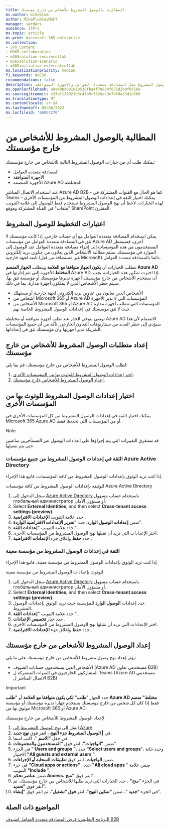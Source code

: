 ```yaml
---
title: المطالبة بالوصول المشروط للأشخاص من خارج مؤسستك
ms.author: mikeplum
author: MikePlumleyMSFT
manager: serdars
audience: ITPro
ms.topic: article
ms.prod: microsoft-365-enterprise
ms.collection:
- SPO_Content
- M365-collaboration
- m365solution-securecollab
- m365solution-scenario
- m365initiative-externalcollab
ms.localizationpriority: medium
f1.keywords: NOCSH
recommendations: false
description: تعرف على كيفية مطالبة الأشخاص من خارج مؤسستك بتمرير عمليات التحقق من الوصول المشروط مثل المصادقة متعددة العوامل والأجهزة المتوافقة.
ms.openlocfilehash: a9a48bd891810530fba4f78824f675d2b0f0556e
ms.sourcegitcommit: c33af120921d3c4fb5c362dac3e74f0ab3d1e58d
ms.translationtype: MT
ms.contentlocale: ar-SA
ms.lasthandoff: 05/06/2022
ms.locfileid: "66857270"
---
```

# <a name="require-conditional-access-for-people-outside-your-organization"></a>المطالبة بالوصول المشروط للأشخاص من خارج مؤسستك

يمكنك طلب أي من خيارات الوصول المشروط التالية للأشخاص من خارج مؤسستك:

- المصادقة متعددة العوامل
- الأجهزة المتوافقة
- الأجهزة المنضمة Azure AD المختلطة

عند استخدام الاتصال المباشر Azure AD B2B - كما هو الحال مع القنوات المشتركة في Teams - يمكنك اختيار الثقة في إعدادات الوصول المشروط من المؤسسات الأخرى لهذه الخيارات. لاحظ أن نهج الوصول المشروط تستخدم فقط للوصول إلى علامة التبويب "ملفات" في القناة المشتركة وموقع SharePoint المقترن.

## <a name="planning-considerations-for-conditional-access"></a>اعتبارات التخطيط للوصول المشروط

يمكن استخدام المصادقة متعددة العوامل مع أي حساب خارجي. إذا كانت مؤسستك لا تثق في المصادقة متعددة العوامل من مؤسسات Azure AD أخرى، فسيضطر المستخدمون من هذه المؤسسات إلى إجراء مصادقة متعددة العوامل عند الوصول إلى الموارد في مؤسستك. ستتم مطالبة الأشخاص الذين يعانون من عناوين بريد إلكتروني تابعة لجهة خارجية (غير مستضافة من قبل Microsoft) دائما بالمصادقة متعددة العوامل.

تتطلب الخيارات أن **يكون الجهاز متوافقا مع العلامة** ويتطلب **الجهاز المنضم Azure AD المختلط** الأجهزة التي تتم إدارتها في Azure AD. إذا اخترت تمكين هذه الخيارات، يجب أن يستخدم الأشخاص من خارج مؤسستك أجهزة تديرها مؤسستك أو مؤسسة تثق بها. سيتم حظر الأشخاص الذين لا يملكون أجهزة مدارة، بما في ذلك:

- الأشخاص الذين يعانون من عناوين بريد إلكتروني لجهة خارجية أو مستهلك
- أشخاص من Microsoft 365 أو Azure AD المؤسسات التي لا تدير الأجهزة
- الأشخاص من Microsoft 365 أو Azure AD المؤسسات التي تتطلب أجهزة مدارة حيث لا تثق مؤسستك في إعدادات الوصول المشروط الخاصة بهم.

نوصي بتوخي الحذر عند طلب أجهزة متوافقة أو مختلطة Azure AD الانضمام لأن هذا سيؤدي إلى حظر العديد من سيناريوهات التعاون الخارجي. تأكد من أن جميع المؤسسات الشريكة تدير أجهزتها وأن مؤسستك تثق في إعداداتها.

## <a name="set-up-conditional-access-requirements-for-people-outside-your-organization"></a>إعداد متطلبات الوصول المشروط للأشخاص من خارج مؤسستك

لطلب الوصول المشروط للأشخاص من خارج مؤسستك، قم بما يلي:

1. [اختر إعدادات الوصول المشروط للوثوث بها من المؤسسات الأخرى](#choose-conditional-access-settings-to-trust-from-other-organizations).
1. [إعداد الوصول المشروط للأشخاص خارج مؤسستك](#set-up-conditional-access-for-people-outside-your-organization).

## <a name="choose-conditional-access-settings-to-trust-from-other-organizations"></a>اختيار إعدادات الوصول المشروط للوثوث بها من المؤسسات الأخرى

يمكنك اختيار الثقة في إعدادات الوصول المشروط من كل المؤسسات الأخرى في Microsoft 365 Azure AD أو من المؤسسات التي تحددها فقط.

> [!NOTE]
> قد تستغرق التغييرات التي يتم إجراؤها على إعدادات الوصول عبر المستأجرين ساعتين حتى يتم تفعيلها.

### <a name="trust-conditional-access-settings-from-all-azure-active-directory-organizations"></a>الثقة في إعدادات الوصول المشروط من جميع مؤسسات Azure Active Directory

إذا كنت تريد الوثوق بإعدادات الوصول المشروط من كافة المؤسسات، فاتبع هذا الإجراء.

للوثيقه بإعدادات الوصول المشروط من كافة مؤسسات Azure Active Directory
1. سجل الدخول إلى [Azure Active Directory](https://aad.portal.azure.com) باستخدام حساب مسؤول глобальный администратор أو مسؤول الأمان.
1. Select **External Identities**, and then select **Cross-tenant access settings (preview)**.
1. حدد علامة التبويب **الإعدادات الافتراضية** .
1. ضمن **إعدادات الوصول الوارد**، حدد **"تحرير الإعدادات الافتراضية الواردة**".
1. حدد علامة التبويب **"إعدادات الثقة** ".
1. اختر الإعدادات التي تريد أن تقبلها نهج الوصول المشروط من المؤسسات الأخرى.
1. حدد **حفظ** وإغلاق جزء **الإعدادات الافتراضية** .

### <a name="trust-conditional-access-settings-from-a-specific-organization"></a>الثقة في إعدادات الوصول المشروط من مؤسسة معينة

إذا كنت تريد الوثوق بإعدادات الوصول المشروط من مؤسسة معينة، فاتبع هذا الإجراء.

للوثوث بإعدادات الوصول المشروط من مؤسسة معينة
1. سجل الدخول إلى [Azure Active Directory](https://aad.portal.azure.com) باستخدام حساب مسؤول глобальный администратор أو مسؤول الأمان.
1. Select **External Identities**, and then select **Cross-tenant access settings (preview)**.
1. حدد إعدادات **الوصول الوارد** للمؤسسة حيث تريد الوثوق بإعدادات الوصول المشروط.
1. حدد علامة التبويب **"إعدادات الثقة** ".
1. حدد خيار **تخصيص الإعدادات** .
1. اختر الإعدادات التي تريد أن تقبلها نهج الوصول المشروط من المؤسسات الأخرى.
1. حدد **حفظ** وإغلاق جزء **الإعدادات الافتراضية** .

## <a name="set-up-conditional-access-for-people-outside-your-organization"></a>إعداد الوصول المشروط للأشخاص من خارج مؤسستك

يؤثر إعداد نهج وصول مشروط للأشخاص من خارج مؤسستك على ما يلي:

- الأشخاص الذين يستخدمون حسابات الضيوف (Azure AD مستخدمي تعاون B2B)
- المشاركون الخارجيون في القنوات المشتركة ل Teams (Azure AD مستخدمي الاتصال المباشر ل B2B)

> [!IMPORTANT]
> حدد الجهاز "**طلب" لكي يكون متوافقا مع العلامة** أو **"طلب Azure AD مختلط" منضم** فقط إذا كان كل شخص من خارج مؤسستك يستخدم جهازا تديره مؤسستك أو مؤسسة موثوق بها من Microsoft 365 أو Azure AD.

لإعداد الوصول المشروط للأشخاص من خارج مؤسستك
1. انتقل إلى [نهج الوصول المشروط إلى Azure](https://portal.azure.com/#blade/Microsoft_AAD_IAM/ConditionalAccessBlade).
1. في **| الوصول المشروط جزء النهج** ، انقر فوق **نهج جديد**.
1. في حقل **"الاسم** "، اكتب اسما.
1. ضمن **"الواجبات"**، انقر فوق **"المستخدمون والمجموعات**".
1. في الجزء " **Users and groups** "، حدد **"Select users and groups**"، وحدد خانة الاختيار **"All guests and external users** ".
1. ضمن **الواجبات**، انقر فوق **تطبيقات السحابة أو الإجراءات**.
1. في جزء **"Cloud apps or actions"** ، حدد **"All cloud apps** " ضمن علامة التبويب **"Include** ".
1. ضمن **عناصر تحكم Access**، انقر فوق **"منح**".
1. في الجزء **"منح"** ، حدد الخيارات التي تريد طلبها للأشخاص من خارج مؤسستك، ثم انقر فوق **"تحديد**".
1. في الجزء **"جديد** "، ضمن **"تمكين النهج**"، انقر **فوق "تشغيل**"، ثم انقر فوق **"إنشاء**".

## <a name="related-topics"></a>المواضيع ذات الصلة

[البرنامج التعليمي: فرض المصادقة متعددة العوامل لضيوف B2B](/azure/active-directory/external-identities/b2b-tutorial-require-mfa)
